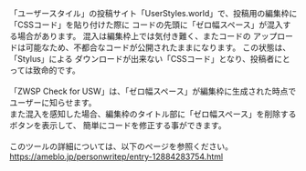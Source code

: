 「ユーザースタイル」の投稿サイト「UserStyles.world」で、投稿用の編集枠に「CSSコード」を貼り付けた際に
コードの先頭に「ゼロ幅スペース」が混入する場合があります。 混入は編集枠上では気付き難く、またコードの
アップロードは可能なため、不都合なコードが公開されたままになります。 この状態は、「Stylus」による
ダウンロードが出来ない「CSSコード」となり、投稿者にとっては致命的です。<br>
<br>
「ZWSP Check for USW」は、「ゼロ幅スペース」が編集枠に生成された時点でユーザーに知らせます。<br>
また混入を感知した場合、編集枠のタイトル部に「ゼロ幅スペース」を削除するボタンを表示して、
簡単にコードを修正する事ができます。<br>
<br>
このツールの詳細については、以下のページを参照ください。<br>
https://ameblo.jp/personwritep/entry-12884283754.html



